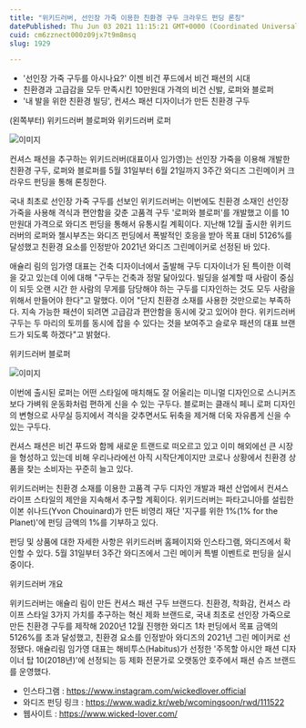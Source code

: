 ```yaml
---
title: "위키드러버, 선인장 가죽 이용한 친환경 구두 크라우드 펀딩 론칭"
datePublished: Thu Jun 03 2021 11:15:21 GMT+0000 (Coordinated Universal Time)
cuid: cm6zznect000z09jx7t9m8msq
slug: 1929

---
```



- '선인장 가죽 구두를 아시나요?' 이젠 비건 푸드에서 비건 패션의 시대
- 친환경과 고급감을 모두 만족시킨 10만원대 가격의 비건 신발, 로퍼와 블로퍼
- '내 발을 위한 친환경 빌딩', 컨셔스 패션 디자이너가 만든 친환경 구두

(왼쪽부터) 위키드러버 블로퍼와 위키드러버 로퍼

![이미지](https://cdn.hashnode.com/res/hashnode/image/upload/v1739248493806/b25ecb7d-f3b6-46ae-abdf-2ef9e45dc8d2.jpeg)

컨셔스 패션을 추구하는 위키드러버(대표이사 임가영)는 선인장 가죽을 이용해 개발한 친환경 구두, 로퍼와 블로퍼를 5월 31일부터 6월 21일까지 3주간 와디즈 그린메이커 크라우드 펀딩을 통해 론칭한다.

국내 최초로 선인장 가죽 구두를 선보인 위키드러버는 이번에도 친환경 소재인 선인장 가죽을 사용해 격식과 편안함을 갖춘 고품격 구두 '로퍼와 블로퍼'를 개발했고 이를 10만원대 가격으로 와디즈 펀딩을 통해서 유통시킬 계획이다. 지난해 12월 출시한 위키드러버의 로퍼와 첼시부츠는 와디즈 펀딩에서 폭발적인 호응을 받아 목표 대비 5126%를 달성했고 친환경 요소를 인정받아 2021년 와디즈 그린메이커로 선정된 바 있다.

애슐리 림의 임가영 대표는 건축 디자이너에서 출발해 구두 디자이너가 된 특이한 이력을 갖고 있는데 이에 대해 "구두는 건축과 정말 닮아있다. 빌딩을 설계할 때 사람이 중심이 되듯 오랜 시간 한 사람의 무게를 담당해야 하는 구두를 디자인하는 것도 모두 사람을 위해서 만들어야 한다"고 말했다. 이어 "단지 친환경 소재를 사용한 것만으로는 부족하다. 지속 가능한 패션이 되려면 고급감과 편안함을 동시에 갖고 있어야 한다. 위키드러버 구두는 두 마리의 토끼를 동시에 잡을 수 있다는 것을 보여주고 슬로우 패션의 대표 브랜드가 되도록 하겠다"고 밝혔다.

위키드러버 블로퍼

![이미지](https://cdn.hashnode.com/res/hashnode/image/upload/v1739248496877/c9771168-ea74-4295-aa0a-6238c6ef88de.jpeg)

이번에 출시된 로퍼는 어떤 스타일에 매치해도 잘 어울리는 미니멀 디자인으로 스니커즈보다 가벼워 운동화처럼 편하게 신을 수 있는 구두다. 블로퍼는 클래식 페니 로퍼 디자인의 변형으로 사무실 등지에서 격식을 갖추면서도 뒤축을 제거해 더욱 자유롭게 신을 수 있는 구두다.

컨셔스 패션은 비건 푸드와 함께 새로운 트랜드로 떠오르고 있고 이미 해외에선 큰 시장을 형성하고 있는데 비해 우리나라에선 아직 시작단계이지만 코로나 상황에서 친환경 상품을 찾는 소비자는 꾸준히 늘고 있다.

위키드러버는 친환경 소재를 이용한 고품격 구두 디자인 개발과 패션 산업에서 컨셔스 라이프 스타일의 제안을 지속해서 추구할 계획이다. 위키드러버는 파타고니아를 설립한 이본 쉬나드(Yvon Chouinard)가 만든 비영리 재단 '지구를 위한 1%(1% for the Planet)'에 펀딩 금액의 1%를 기부하고 있다.

펀딩 및 상품에 대한 자세한 사항은 위키드러버 홈페이지와 인스타그램, 와디즈에서 확인할 수 있다. 5월 31일부터 3주간 와디즈에서 그린 메이커 특별 이벤트로 펀딩을 실시 중이다.

위키드러버 개요

위키드러버는 애슐리 림이 만든 컨셔스 패션 구두 브랜드다. 친환경, 착화감, 컨셔스 라이프 스타일 3가지 가치를 추구하는 혁신 제화 브랜드로, 국내 최초로 선인장 가죽으로 만든 친환경 구두를 제작해 2020년 12월 진행한 와디즈 1차 펀딩에서 목표 금액의 5126%를 초과 달성했고, 친환경 요소를 인정받아 와디즈의 2021년 그린 메이커로 선정됐다. 애슐리림 임가영 대표는 해비투스(Habitus)가 선정한 '주목할 아시안 패션 디자이너 탑 10(2018년)'에 선정되는 등 제화 전문가로 오랫동안 호주에서 패션 슈즈 브랜드를 운영했다.

- 인스타그램 : https://www.instagram.com/wickedlover.official
- 와디즈 펀딩 링크 : https://www.wadiz.kr/web/wcomingsoon/rwd/111522
- 웹사이트 : https://www.wicked-lover.com/